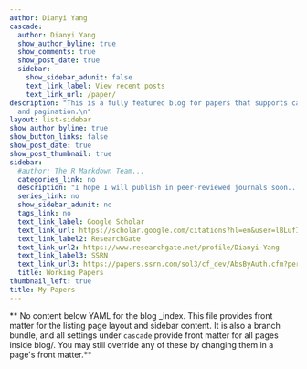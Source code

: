 ```yaml
---
author: Dianyi Yang
cascade:
  author: Dianyi Yang
  show_author_byline: true
  show_comments: true
  show_post_date: true
  sidebar:
    show_sidebar_adunit: false
    text_link_label: View recent posts
    text_link_url: /paper/
description: "This is a fully featured blog for papers that supports categories, \ntags, series,
  and pagination.\n"
layout: list-sidebar
show_author_byline: true
show_button_links: false
show_post_date: true
show_post_thumbnail: true
sidebar:
  #author: The R Markdown Team...
  categories_link: no
  description: "I hope I will publish in peer-reviewed journals soon..."
  series_link: no
  show_sidebar_adunit: no
  tags_link: no
  text_link_label: Google Scholar
  text_link_url: https://scholar.google.com/citations?hl=en&user=lBLufI8AAAAJ
  text_link_label2: ResearchGate
  text_link_url2: https://www.researchgate.net/profile/Dianyi-Yang
  text_link_label3: SSRN
  text_link_url3: https://papers.ssrn.com/sol3/cf_dev/AbsByAuth.cfm?per_id=5789803
  title: Working Papers
thumbnail_left: true
title: My Papers
---
```


** No content below YAML for the blog _index. This file provides front matter for the listing page layout and sidebar content. It is also a branch bundle, and all settings under `cascade` provide front matter for all pages inside blog/. You may still override any of these by changing them in a page's front matter.**
